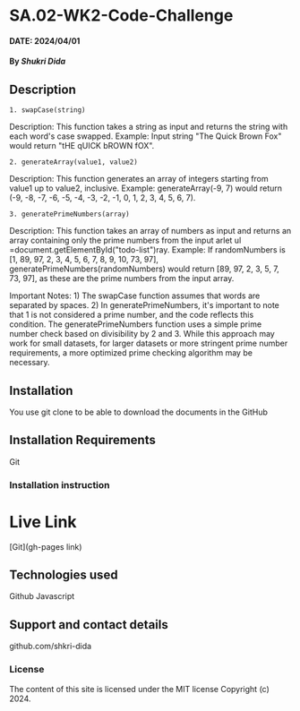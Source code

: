 
# SA.02-WK2-Code-Challenge

#### DATE: 2024/04/01

#### By *Shukri Dida*

## Description

    1. swapCase(string)
Description: This function takes a string as input and returns the string with each word's case swapped.
Example: Input string "The Quick Brown Fox" would return "tHE qUICK bROWN fOX".

    2. generateArray(value1, value2)
Description: This function generates an array of integers starting from value1 up to value2, inclusive.
Example: generateArray(-9, 7) would return (-9, -8, -7, -6, -5, -4, -3, -2, -1, 0, 1, 2, 3, 4, 5, 6, 7).

    3. generatePrimeNumbers(array)
Description: This function takes an array of numbers as input and returns an array containing only the prime numbers from the input arlet ul =document.getElementById("todo-list")ray.
Example: If randomNumbers is [1, 89, 97, 2, 3, 4, 5, 6, 7, 8, 9, 10, 73, 97], generatePrimeNumbers(randomNumbers) would return [89, 97, 2, 3, 5, 7, 73, 97], as these are the prime numbers from the input array.

Important Notes:
    1) The swapCase function assumes that words are separated by spaces.
    2) In generatePrimeNumbers, it's important to note that 1 is not considered a prime number, and the code reflects this condition. 
        The generatePrimeNumbers function uses a simple prime number check based on divisibility by 2 and 3. While this approach may work for small datasets, for         larger datasets or more stringent prime number requirements, a more optimized prime checking algorithm may be necessary.

## Installation

You use git clone to be able to download the documents in the GitHub

## Installation Requirements

Git

### Installation instruction

[Git clone]: https://github.com/shukridida/wk-2-code-challenge-.git

# Live Link

[Git](gh-pages link)

## Technologies used

Github
Javascript

## Support and contact details

github.com/shkri-dida

### License

The content of this site is licensed under the MIT license
Copyright (c) 2024.
